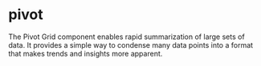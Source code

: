 # pivot 

The Pivot Grid component enables rapid summarization of large sets of data. It provides a simple way to condense many data points into a format that makes trends and insights more apparent.

